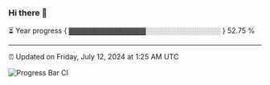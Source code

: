 ### Hi there 👋

⏳ Year progress { ▓▓▓▓▓▓▓▓▓▓▓▓▓▓▓░░░░░░░░░░░░░░░ } 52.75 %

---

⏰ Updated on Friday, July 12, 2024 at 1:25 AM UTC

![Progress Bar CI](https://github.com/arthurbuhl/arthurbuhl/workflows/Progress%20Bar%20CI/badge.svg)
